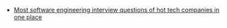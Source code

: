 * [Most software engineering interview questions of hot tech companies in one place](http://www.reddit.com/r/programming/comments/2q78ze/most_software_engineering_interview_questions_of)
